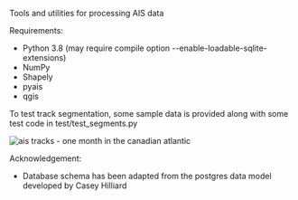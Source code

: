 Tools and utilities for processing AIS data

Requirements:
  * Python 3.8 (may require compile option --enable-loadable-sqlite-extensions)
  * NumPy
  * Shapely
  * pyais
  * qgis


To test track segmentation, some sample data is provided along with some test code in test/test_segments.py


![ais tracks - one month in the canadian atlantic](https://gitlab.meridian.cs.dal.ca/matt_s/ais_public/-/raw/master/output/scriptoutput.png)


Acknowledgement:
  * Database schema has been adapted from the postgres data model developed by Casey Hilliard
